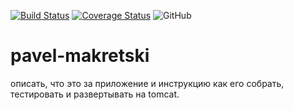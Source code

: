 [![Build Status](https://travis-ci.org/brest-java-course-summer-2019/pavel-makretski.svg?branch=master)](https://travis-ci.org/brest-java-course-summer-2019/pavel-makretski)
[![Coverage Status](https://coveralls.io/repos/github/brest-java-course-summer-2019/pavel-makretski/badge.svg?branch=master)](https://coveralls.io/github/brest-java-course-summer-2019/pavel-makretski?branch=master)
![GitHub](https://img.shields.io/github/license/Polmak/pavel-makretski.svg)

# pavel-makretski

описать, что это за приложение и инструкцию как его собрать, тестировать и развертывать на tomcat.
